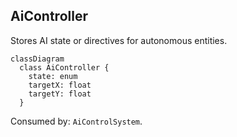 ## AiController

Stores AI state or directives for autonomous entities.

```mermaid
classDiagram
  class AiController {
    state: enum
    targetX: float
    targetY: float
  }
```

Consumed by: `AiControlSystem`.


